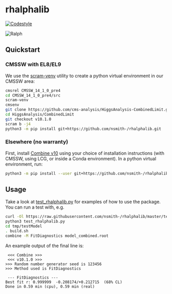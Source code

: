 # rhalphalib

[![Codestyle](https://img.shields.io/badge/code%20style-black-000000.svg)](https://github.com/psf/black)

![Ralph](https://upload.wikimedia.org/wikipedia/en/thumb/1/14/Ralph_Wiggum.png/220px-Ralph_Wiggum.png)

## Quickstart

### CMSSW with EL8/EL9

We use the [scram-venv](http://cms-sw.github.io/venv.html) utility to create a
python virtual environment in our CMSSW area:

```bash
cmsrel CMSSW_14_1_0_pre4
cd CMSSW_14_1_0_pre4/src
scram-venv
cmsenv
git clone https://github.com/cms-analysis/HiggsAnalysis-CombinedLimit.git HiggsAnalysis/CombinedLimit
cd HiggsAnalysis/CombinedLimit
git checkout v10.1.0
scram b -j4
python3 -m pip install git+https://github.com/nsmith-/rhalphalib.git
```

### Elsewhere (no warranty)

First, install
[Combine v10](https://cms-analysis.github.io/HiggsAnalysis-CombinedLimit/#installation-instructions)
using your choice of installation instructions (with CMSSW, using LCG, or inside
a Conda environment). In a python virtual environment, run:

```bash
python3 -m pip install --user git+https://github.com/nsmith-/rhalphalib.git
```

## Usage

Take a look at
[test_rhalphalib.py](https://github.com/nsmith-/rhalphalib/blob/master/tests/test_rhalphalib.py)
for examples of how to use the package. You can run a test with, e.g.

```bash
curl -Ol https://raw.githubusercontent.com/nsmith-/rhalphalib/master/tests/test_rhalphalib.py
python3 test_rhalphalib.py
cd tmp/testModel
. build.sh
combine -M FitDiagnostics model_combined.root
```

An example output of the final line is:

```
 <<< Combine >>>
 <<< v10.1.0 >>>
>>> Random number generator seed is 123456
>>> Method used is FitDiagnostics

 --- FitDiagnostics ---
Best fit r: 0.999999  -0.208174/+0.212715  (68% CL)
Done in 0.59 min (cpu), 0.59 min (real)
```
